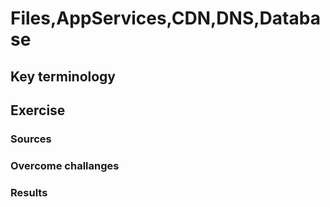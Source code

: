 # Files,AppServices,CDN,DNS,Database


## Key terminology



## Exercise



### Sources



### Overcome challanges



### Results

